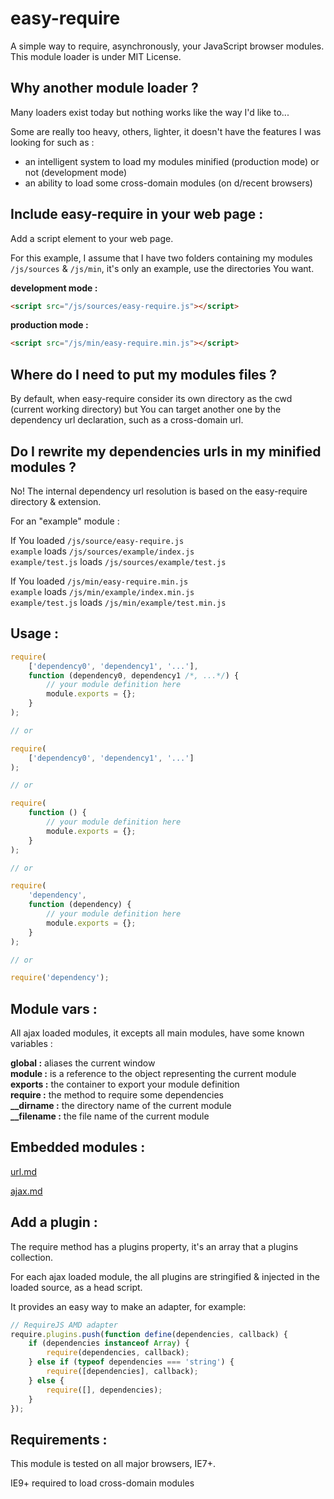 easy-require
============

A simple way to require, asynchronously, your JavaScript browser modules.<br />
This module loader is under MIT License.


Why another module loader ?
---------------------------

Many loaders exist today but nothing works like the way I'd like to...

Some are really too heavy, others, lighter, it doesn't have the features I was looking for such as :
- an intelligent system to load my modules minified (production mode) or not (development mode)
- an ability to load some cross-domain modules (on d/recent browsers)


Include easy-require in your web page :
---------------------------------------

Add a script element to your web page.

For this example, I assume that I have two folders containing my modules `/js/sources` & `/js/min`, it's only an example, use the directories You want.

<b>development mode :</b>
```HTML
<script src="/js/sources/easy-require.js"></script>
```

<b>production mode :</b>
```HTML
<script src="/js/min/easy-require.min.js"></script>
```


Where do I need to put my modules files ?
-----------------------------------------

By default, when easy-require consider its own directory as the cwd (current working directory) but You can target another one by the dependency url declaration, such as a cross-domain url.


Do I rewrite my dependencies urls in my minified modules ?
---------------------------------------------------------

No! The internal dependency url resolution is based on the easy-require directory & extension.

For an "example" module :

If You loaded `/js/source/easy-require.js`<br />
`example` loads `/js/sources/example/index.js`<br />
`example/test.js` loads `/js/sources/example/test.js`

If You loaded `/js/min/easy-require.min.js`<br />
`example` loads `/js/min/example/index.min.js`<br />
`example/test.js` loads `/js/min/example/test.min.js`<br />


Usage :
-------

```JavaScript
require(
    ['dependency0', 'dependency1', '...'],
    function (dependency0, dependency1 /*, ...*/) {
        // your module definition here
        module.exports = {};
    }
);

// or 

require(
    ['dependency0', 'dependency1', '...']
);

// or 

require(
    function () {
        // your module definition here
        module.exports = {};
    }
);

// or 

require(
    'dependency',
    function (dependency) {
        // your module definition here
        module.exports = {};
    }
);

// or 

require('dependency');
```


Module vars<a name="module-vars"></a> :
-------------

All ajax loaded modules, it excepts all main modules, have some known variables :

<b>global :</b> aliases the current window<br />
<b>module :</b> is a reference to the object representing the current module<br />
<b>exports :</b> the container to export your module definition<br />
<b>require :</b> the method to require some dependencies<br />
<b>__dirname :</b> the directory name of the current module<br />
<b>__filename :</b> the file name of the current module



Embedded modules :
------------------

<a href="./url.md#url">url.md</a>

<a href="./ajax.md#ajax">ajax.md</a>


Add a plugin :
--------------

The require method has a plugins property, it's an array that a plugins collection.

For each ajax loaded module, the all plugins are stringified & injected in the loaded source, as a head script.

It provides an easy way to make an adapter, for example:

```JavaScript
// RequireJS AMD adapter
require.plugins.push(function define(dependencies, callback) {
    if (dependencies instanceof Array) {
        require(dependencies, callback);
    } else if (typeof dependencies === 'string') {
        require([dependencies], callback);
    } else {
        require([], dependencies);
    }
});
```


Requirements :
--------------

This module is tested on all major browsers, IE7+.

IE9+ required to load cross-domain modules
